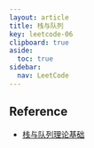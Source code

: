 ```yaml
---
layout: article
title: 栈与队列
key: leetcode-06
clipboard: true
aside:
  toc: true
sidebar:
  nav: LeetCode
---
```


## Reference

- [栈与队列理论基础](https://programmercarl.com/%E6%A0%88%E4%B8%8E%E9%98%9F%E5%88%97%E7%90%86%E8%AE%BA%E5%9F%BA%E7%A1%80.html)